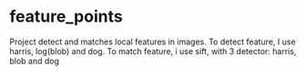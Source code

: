 # feature_points
Project detect and matches local features in images. To detect feature, I use harris, log(blob) and dog. To match feature, i use sift, with 3 detector: harris, blob and dog
